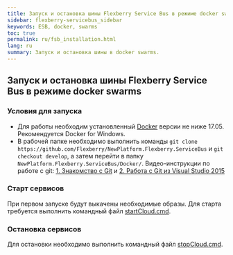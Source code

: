 ```yaml
---
title: Запуск и остановка шины Flexberry Service Bus в режиме docker swarms
sidebar: flexberry-servicebus_sidebar
keywords: ESB, docker, swarms
toc: true
permalink: ru/fsb_installation.html
lang: ru
summary: Запуск и остановка шины в docker swarms.
---
```


## Запуск и остановка шины Flexberry Service Bus в режиме docker swarms

### Условия для запуска
* Для работы необходим установленный [Docker](https://docs.docker.com/docker-for-windows/install/) версии не ниже 17.05. Рекомендуется Docker for Windows.
* В рабочей папке необходимо выполнить команды `git clone https://github.com/Flexberry/NewPlatform.Flexberry.ServiceBus` и `git checkout develop`, а затем перейти в папку `NewPlatform.Flexberry.ServiceBus/Docker/`. Видео-инструкции по работе с git: [1. Знакомство с Git](https://www.youtube.com/watch?v=TBo_zPYdZxg) и [2. Работа с Git из Visual Studio 2015](https://www.youtube.com/watch?v=TBo_zPYdZxg)

### Старт сервисов
При первом запуске будут выкачены необходимые образы. Для старта требуется выполнить командный файл [startCloud.cmd](https://github.com/Flexberry/NewPlatform.Flexberry.ServiceBus/blob/develop/Docker/startCloud.cmd).

### Остановка сервисов
Для остановки необходимо выполнить командный файл [stopCloud.cmd](https://github.com/Flexberry/NewPlatform.Flexberry.ServiceBus/blob/develop/Docker/stopCloud.cmd).
